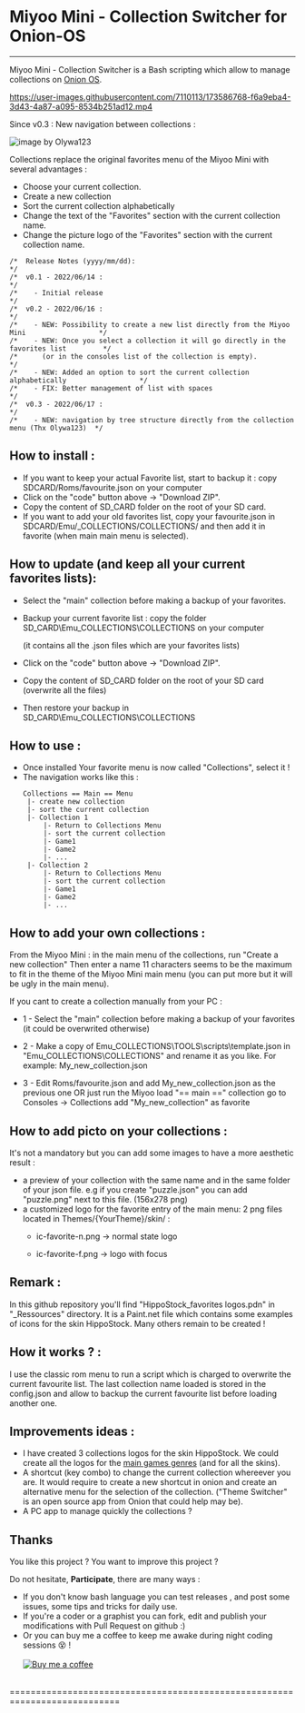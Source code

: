 # Miyoo Mini - Collection Switcher for Onion-OS
 ----
  Miyoo Mini - Collection Switcher is a Bash scripting which allow to manage collections on [Onion OS](https://github.com/jimgraygit/Onion).
  
 

https://user-images.githubusercontent.com/7110113/173586768-f6a9eba4-3d43-4a87-a095-8534b251ad12.mp4



Since v0.3 :   New navigation between collections :

  ![image by Olywa123](https://user-images.githubusercontent.com/7110113/174198841-65f6fe21-3d90-4c6c-b397-e5514fbd97d0.png)


  
  Collections replace the original favorites menu of the Miyoo Mini with several advantages :
- Choose your current collection.
- Create a new collection
- Sort the current collection alphabetically
- Change the text of the "Favorites" section with the current collection name.
- Change the picture logo of the "Favorites" section with the current collection name.


```
/*  Release Notes (yyyy/mm/dd):                                                             */
/*  v0.1 - 2022/06/14 :                                                                     */
/*    - Initial release                                                                     */
/*  v0.2 - 2022/06/16 :                                                                     */
/*    - NEW: Possibility to create a new list directly from the Miyoo Mini                  */
/*    - NEW: Once you select a collection it will go directly in the favorites list         */
/*      (or in the consoles list of the collection is empty).                               */
/*    - NEW: Added an option to sort the current collection alphabetically                  */
/*    - FIX: Better management of list with spaces                                          */
/*  v0.3 - 2022/06/17 :                                                                     */
/*    - NEW: navigation by tree structure directly from the collection menu (Thx Olywa123)  */
```

 How to install :
 ----
 
 - If you want to keep your actual Favorite list, start to backup it : 
   copy SDCARD/Roms/favourite.json on your computer 
 - Click on the "code" button above -> "Download ZIP".
 - Copy the content of SD_CARD folder on the root of your SD card.
 - If you want to add your old favorites list, copy your favourite.json in SDCARD/Emu/_COLLECTIONS/COLLECTIONS/ and then add it in favorite (when main main menu is selected).
 
 How to update (and keep all your current favorites lists):
 ----
 - Select the "main" collection before making a backup of your favorites.
 - Backup your current favorite list : copy the folder SD_CARD\Emu\_COLLECTIONS\COLLECTIONS on your computer 
 
   (it contains all the .json files which are your favorites lists)

 - Click on the "code" button above -> "Download ZIP".
 - Copy the content of SD_CARD folder on the root of your SD card (overwrite all the files)
 - Then restore your backup in SD_CARD\Emu\_COLLECTIONS\COLLECTIONS


 How to use :
 ----
 - Once installed Your favorite menu is now called "Collections", select it !
 - The navigation works like this :
	 ```
	Collections == Main == Menu
	  |- create new collection
	  |- sort the current collection
	  |- Collection 1
		  |- Return to Collections Menu
		  |- sort the current collection
		  |- Game1
		  |- Game2
		  |- ...
	  |- Collection 2
		  |- Return to Collections Menu
		  |- sort the current collection
		  |- Game1
		  |- Game2
		  |- ...
	```

 

 How to add your own collections :
 ----
 From the Miyoo Mini : in the main menu of the collections, run "Create a new collection"
 Then enter a name 11 characters seems to be the maximum to fit in the theme of the Miyoo Mini main menu (you can put more but it will be ugly in the main menu).
 
 If you cant to create a collection manually from your PC :
 
  - 1 - Select the "main" collection before making a backup of your favorites (it could be overwrited otherwise)
  
  - 2 - Make a copy of Emu\_COLLECTIONS\TOOLS\scripts\template.json in "Emu\_COLLECTIONS\COLLECTIONS" and rename it as you like. For example: My_new_collection.json
 
  - 3 - Edit Roms/favourite.json and add My_new_collection.json as the previous one 
			OR
		just run the Miyoo
		load "== main ==" collection 
		go to Consoles -> Collections 
		add "My_new_collection" as favorite 
  
  
 How to add picto on your collections :
 ----
 
 It's not a mandatory but you can add some images to have a more aesthetic  result :
 - a preview of your collection with the same name and in the same folder of your json file. 
   e.g if you create "puzzle.json" you can add "puzzle.png" next to this file. (156x278 png)
 - a customized logo for the favorite entry of the main menu: 2 png files located in Themes/{YourTheme}/skin/ : 
     -   ic-favorite-n.png -> normal state logo
      
     -   ic-favorite-f.png -> logo with focus
 
 
  Remark : 
 ----
 In this github repository you'll find "HippoStock_favorites logos.pdn" in "_Ressources" directory. 
 It is a Paint.net file which contains some examples of icons for the skin HippoStock. Many others remain to be created !
 
 
  How it works ? :
 ----
  I use the classic rom menu to run a script which is charged to overwrite the current favourite list.
  The last collection name loaded is stored in the config.json and allow to backup the current favourite list before loading another one.
  
  Improvements ideas :
 ----
  - I have created 3 collections logos for the skin HippoStock. We could create all the logos for the [main games genres](https://en.wikipedia.org/wiki/List_of_video_game_genres) (and for all the skins).
  - A shortcut (key combo) to change the current collection whereever you are. It would require to create a new shortcut in onion and create an alternative menu for the selection of the collection. ("Theme Switcher" is an open source app from Onion that could help may be).
  - A PC app to manage quickly the collections ?
 
 
 ## Thanks
You like this project ? You want to improve this project ? 

Do not hesitate, **Participate**, there are many ways :
- If you don't know bash language you can test releases , and post some issues, some tips and tricks for daily use.
- If you're a coder or a graphist you can fork, edit and publish your modifications with Pull Request on github :)<br/>
- Or you can buy me a coffee to keep me awake during night coding sessions :dizzy_face: !<br/><br/>
[![Buy me a coffee][buymeacoffee-shield]][buymeacoffee]
<br/><br/>

[buymeacoffee-shield]: https://www.buymeacoffee.com/assets/img/guidelines/download-assets-sm-2.svg
[buymeacoffee]: https://www.buymeacoffee.com/schmurtz
 ===========================================================================
 
